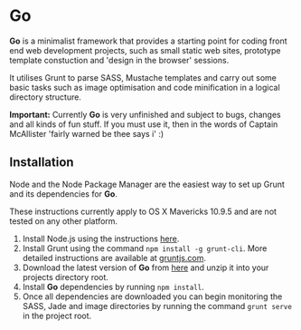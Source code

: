 # Go

**Go** is a minimalist framework that provides a starting point for coding front end web development projects, such as small static web sites, prototype template constuction and 'design in the browser' sessions.

It utilises Grunt to parse SASS, Mustache templates and carry out some basic tasks such as image optimisation and code minification in a logical directory structure.

**Important:** Currently **Go** is very unfinished and subject to bugs, changes and all kinds of fun stuff. If you must use it, then in the words of Captain McAllister 'fairly warned be thee says i' :)

## Installation

Node and the Node Package Manager are the easiest way to set up Grunt and its dependencies for **Go**.

These instructions currently apply to OS X Mavericks 10.9.5 and are not tested on any other platform.

1.  Install Node.js using the instructions [here](http://nodejs.org/).
2.  Install Grunt using the command `npm install -g grunt-cli`. More detailed instructions are available at [gruntjs.com](http://gruntjs.com/getting-started).
3.  Download the latest version of **Go** from [here](https://github.com/Frobitz/go/archive/master.zip) and unzip it into your projects directory root.
4.  Install **Go** dependencies by running `npm install`.
5.  Once all dependencies are downloaded you can begin monitoring the SASS, Jade and image directories by running the command `grunt serve` in the project root.
  
